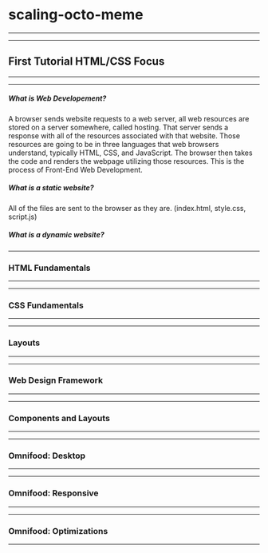 # scaling-octo-meme

---

---

## First Tutorial HTML/CSS Focus

---

---

##### What is Web Developement?

A browser sends website requests to a web server, all web resources are stored on a server somewhere, called hosting. That server sends a response with all of the resources associated with that website. Those resources are going to be in three languages that web browsers understand, typically HTML, CSS, and JavaScript. The browser then takes the code and renders the webpage utilizing those resources. This is the process of Front-End Web Development.

##### What is a static website?

All of the files are sent to the browser as they are.
(index.html, style.css, script.js)

##### What is a dynamic website?

---

### HTML Fundamentals

---

---

### CSS Fundamentals

---

---

### Layouts

---

---

### Web Design Framework

---

---

### Components and Layouts

---

---

### Omnifood: Desktop

---

---

### Omnifood: Responsive

---

---

### Omnifood: Optimizations

---

<!-- Second Tutorial CSS Focus
Third Tutorial JavaScript Focus
Fourth Tutorial React Focus
Fifth Tutorial NodeJS/MongoDB

First Project - Portfolio using HTML/CSS
Second Project - TBD
Third Project - TBD
Fourth Project - CSS Animations Focus
Fifth Project - ThreeJS -->
